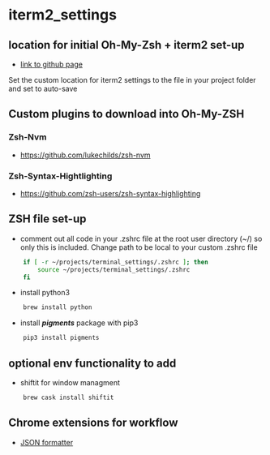 # iterm2_settings

## location for initial Oh-My-Zsh + iterm2 set-up

- [link to github page](https://gist.github.com/kevin-smets/8568070)

Set the custom location for iterm2 settings to the file in your project folder and set to auto-save

## Custom plugins to download into Oh-My-ZSH

### Zsh-Nvm

- <https://github.com/lukechilds/zsh-nvm>
  
### Zsh-Syntax-Hightlighting

- <https://github.com/zsh-users/zsh-syntax-highlighting>

## ZSH file set-up

- comment out all code in your .zshrc file at the root user directory (~/) so only this is included. Change path to be local to your custom .zshrc file

```zsh
    if [ -r ~/projects/terminal_settings/.zshrc ]; then
        source ~/projects/terminal_settings/.zshrc
    fi
```

- install python3
  
```zsh
    brew install python
```

- install ***pigments*** package with pip3
  
```zsh
    pip3 install pigments
```

## optional env functionality to add

- shiftit for window managment

```zsh
    brew cask install shiftit
```

## Chrome extensions for workflow

- [JSON formatter](https://chrome.google.com/webstore/detail/json-formatter/bcjindcccaagfpapjjmafapmmgkkhgoa?hl=en)
